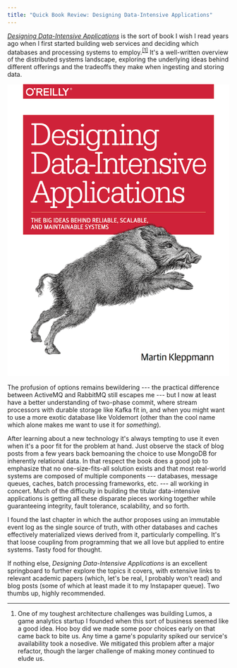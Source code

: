 ```yaml
---
title: "Quick Book Review: Designing Data-Intensive Applications"
---
```


*[Designing Data-Intensive Applications](https://dataintensive.net)* is the sort of book I wish I read years ago when I first started building web services and deciding which databases and processing systems to employ.<sup><a href="#fn1" id="r1">[1]</a></sup> It's a well-written overview of the distributed systems landscape, exploring the underlying ideas behind different offerings and the tradeoffs they make when ingesting and storing data.

<img alt="Designing Data-Intensive Applications book cover" src="/images/designing-data-intensive-applications.png">

The profusion of options remains bewildering --- the practical difference between ActiveMQ and RabbitMQ still escapes me --- but I now at least have a better understanding of two-phase commit, where stream processors with durable storage like Kafka fit in, and when you might want to use a more exotic database like Voldemort (other than the cool name which alone makes me want to use it for *something*).

After learning about a new technology it's always tempting to use it even when it's a poor fit for the problem at hand. Just observe the stack of blog posts from a few years back bemoaning the choice to use MongoDB for inherently relational data. In that respect the book does a good job to emphasize that no one-size-fits-all solution exists and that most real-world systems are composed of multiple components --- databases, message queues, caches, batch processing frameworks, etc. --- all working in concert. Much of the difficulty in building the titular data-intensive applications is getting all these disparate pieces working together while guaranteeing integrity, fault tolerance, scalability, and so forth.

I found the last chapter in which the author proposes using an immutable event log as the single source of truth, with other databases and caches effectively materialized views derived from it, particularly compelling. It's that loose coupling from programming that we all love but applied to entire systems. Tasty food for thought.

If nothing else, *Designing Data-Intensive Applications* is an excellent springboard to further explore the topics it covers, with extensive links to relevant academic papers (which, let's be real, I probably won't read) and blog posts (some of which at least made it to my Instapaper queue). Two thumbs up, highly recommended.


---

<ol class="footnotes">
    <li id="fn1">One of my toughest architecture challenges was building Lumos, a game analytics startup I founded when this sort of business seemed like a good idea. Hoo boy did we made some poor choices early on that came back to bite us. Any time a game's popularity spiked our service's availability took a nosedive. We mitigated this problem after a major refactor, though the larger challenge of making money continued to elude us.<a href="#r1" class="return"></a></li>
</ol>
